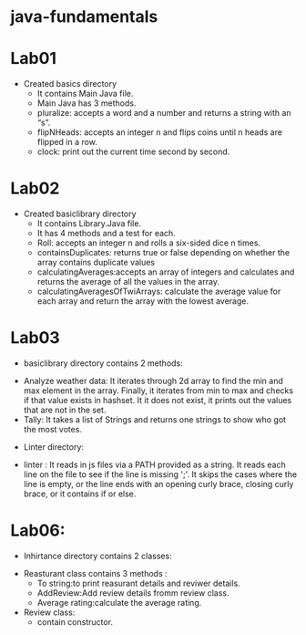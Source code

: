 # java-fundamentals

# Lab01
- Created basics directory 
  - It contains Main Java file.
  - Main Java has 3 methods.
  - pluralize: accepts a word and a number and returns a string with  an “s”.
  - flipNHeads: accepts an integer n and flips coins until n heads are flipped in a row.
  - clock: print out the current time second by second. 

# Lab02
- Created basiclibrary directory 
   - It contains Library.Java file.
   - It has 4 methods and a test for each.
   - Roll: accepts an integer n and rolls a six-sided dice n times.
   - containsDuplicates: returns true or false depending on whether the array contains duplicate values
   - calculatingAverages:accepts an array of integers and calculates and returns the average of all the values in the array.
   - calculatingAveragesOfTwiArrays: calculate the average value for each array and return the array with the lowest average.


# Lab03

* basiclibrary directory contains 2 methods:
 - Analyze weather data: It iterates through 2d array to find the min and max element in the array. Finally, it iterates from min to max  and checks if that value exists in 
      hashset. It it does not exist, it prints out the values that are not in the set.
 - Tally: It takes a list of Strings and returns one strings to show who got the most votes.
 
* Linter directory:

 - linter : It reads in js files via a PATH provided as a string. It reads each line on the file to see if the line is missing ';'. It skips the cases where the line is empty, 
     or the line ends with an opening curly brace, closing curly brace, or it contains if or else.
     
     
 # Lab06:
 * Inhirtance directory contains 2 classes:
  - Reasturant class contains 3 methods :
    - To string:to print reasurant details and reviwer details.
    - AddReview:Add review details fromm review class.
    - Average rating:calculate the average rating.
  - Review class:
    - contain constructor.




  
